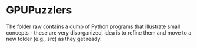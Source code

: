 # GPUPuzzlers

The folder raw contains a dump of Python programs that illustrate small concepts - these are very disorganized, idea is to refine them and move to a new folder (e.g., src) as they get ready.
